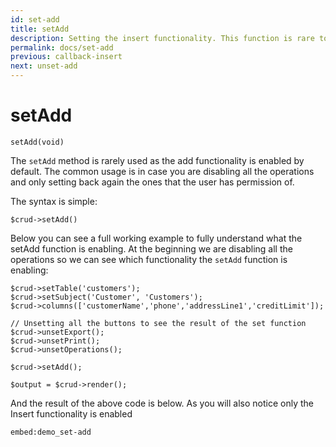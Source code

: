 ```yaml
---
id: set-add
title: setAdd
description: Setting the insert functionality. This function is rare to use as the default is already enabled. 
permalink: docs/set-add
previous: callback-insert
next: unset-add
---
```


# setAdd

<pre><code class="language-php">setAdd(void)</code></pre>
The <code>setAdd</code> method is rarely used as the add functionality is enabled by default. The common usage is in case you are disabling all the operations and only setting back again the ones that the user has permission of.

The syntax is simple:
<pre><code class="language-php">$crud->setAdd()</code></pre>

Below you can see a full working example to fully understand what the setAdd function is enabling. At the beginning we are disabling all the operations so we can see which functionality the <code>setAdd</code> function is enabling:

<pre><code class="language-php">$crud->setTable('customers');
$crud->setSubject('Customer', 'Customers');
$crud->columns(['customerName','phone','addressLine1','creditLimit']);

// Unsetting all the buttons to see the result of the set function
$crud->unsetExport();
$crud->unsetPrint();
$crud->unsetOperations();

$crud->setAdd();

$output = $crud->render();</code></pre>

And the result of the above code is below. As you will also notice only the Insert functionality is enabled

`embed:demo_set-add`